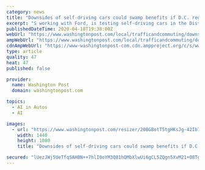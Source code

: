 ```yaml
---
category: news
title: "Downsides of self-driving cars could swamp benefits if D.C. region fails to act, new study says"
excerpt: "S working with Ford, is testing self-driving cars in the District and said it planned to launch a commercial service by the end of 2021. Uber this year an"
publishedDateTime: 2020-04-18T19:38:00Z
webUrl: "https://www.washingtonpost.com/local/trafficandcommuting/downsides-of-self-driving-cars-could-swamp-benefits-if-dc-region-fails-to-act-new-study-says/2020/04/18/92fb2d4e-7ffd-11ea-9040-68981f488eed_story.html"
ampWebUrl: "https://www.washingtonpost.com/local/trafficandcommuting/downsides-of-self-driving-cars-could-swamp-benefits-if-dc-region-fails-to-act-new-study-says/2020/04/18/92fb2d4e-7ffd-11ea-9040-68981f488eed_story.html?outputType=amp"
cdnAmpWebUrl: "https://www-washingtonpost-com.cdn.ampproject.org/c/s/www.washingtonpost.com/local/trafficandcommuting/downsides-of-self-driving-cars-could-swamp-benefits-if-dc-region-fails-to-act-new-study-says/2020/04/18/92fb2d4e-7ffd-11ea-9040-68981f488eed_story.html?outputType=amp"
type: article
quality: 47
heat: 47
published: false

provider:
  name: Washington Post
  domain: washingtonpost.com

topics:
  - AI in Autos
  - AI

images:
  - url: "https://www.washingtonpost.com/resizer/20BGBotT5tgHKsJg-42Ib7DMsHg=/1440x0/smart/arc-anglerfish-washpost-prod-washpost.s3.amazonaws.com/public/E3ZS6IGWGUI6RA4EXTCUSL7PJE.jpg"
    width: 1440
    height: 1080
    title: "Downsides of self-driving cars could swamp benefits if D.C. region fails to act, new study says"

secured: "lUezJWj5UeTfqSAHBN++7hlI0oYM3Q81hQMbXlwUi6gCL5ZQgn5XvM21+O8TgHcmYHcLw6Z5mcTcaLEisLimFrnh3/mHDmhM5uFTLXKh6xN/YzUYlM2wxXhxQPJh3VMTKSIEalHxg0L+zBY2LjJ3vFrgEVwFOtR8T+zVRzEIZpa/Pd+r2EvjUdtEZIBVEcYmAH3xhFWo/Mpn8h4gPvL01JFJ8+C+lYC8ZURApZnw0QY48UKrBH7gqZ/8LAMhnjlLVG+ddaa5aa1mQs1D3YsXc1S00bud1c944efIGBrqUWUe4G9HEuadyYLkB1T/6leY;eW2eHxgF38gTEjmmQhXTDQ=="
---
```


